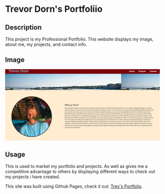 # Trevor Dorn's Portfoliio

## Description

This project is my Professional Portfolio. This website displays my image, about me, my projects, and contact info.

## Image

![This is an image of the landing page of Horiseon](./assets/imgs/sc-portfolio1.png)

## Usage

This is used to market my portfolio and projects. As well as gives me a competitive advantage to others by displaying different ways to check out my projects i have created.

This site was built using Github Pages, check it out: [Trev's Portfolio](https://dorntrevor7.github.io/horiseon/).
